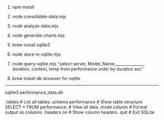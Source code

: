 1. npm install

2. node consolidate-data.mjs
3. node analyze-data.mjs
4. node generate-charts.mjs

5. brew install sqlite3

6. node store-in-sqlite.mjs

7. node query-sqlite.mjs "select server,  Model_Name_______________, duration, context, temp from performance order by duration asc"

8. brew install db-browser-for-sqlite



-------------------------------
sqlite3 performance_data.db

.tables                     # List all tables
.schema performance         # Show table structure
SELECT * FROM performance;  # View all data
.mode column                # Format output as columns
.headers on                 # Show column headers
.quit                       # Exit SQLite

